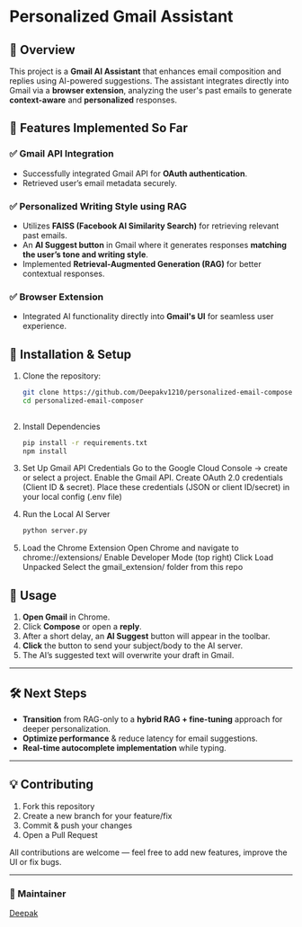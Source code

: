 # Personalized Gmail Assistant

## 📌 Overview
This project is a **Gmail AI Assistant** that enhances email composition and replies using AI-powered suggestions. The assistant integrates directly into Gmail via a **browser extension**, analyzing the user's past emails to generate **context-aware** and **personalized** responses.

## 🚀 Features Implemented So Far
### ✅ **Gmail API Integration**
- Successfully integrated Gmail API for **OAuth authentication**.
- Retrieved user’s email metadata securely.

### ✅ **Personalized Writing Style using RAG**
- Utilizes **FAISS (Facebook AI Similarity Search)** for retrieving relevant past emails.
- An **AI Suggest button** in Gmail where it generates responses **matching the user’s tone and writing style**.
- Implemented **Retrieval-Augmented Generation (RAG)** for better contextual responses.

### ✅ **Browser Extension**
- Integrated AI functionality directly into **Gmail's UI** for seamless user experience.

## 🔧 Installation & Setup
1. Clone the repository:
   ```bash
   git clone https://github.com/Deepakv1210/personalized-email-composer.git
   cd personalized-email-composer
  
2. Install Dependencies
   ```bash
   pip install -r requirements.txt
   npm install
   
3. Set Up Gmail API Credentials
    Go to the Google Cloud Console → create or select a project.
    Enable the Gmail API.
    Create OAuth 2.0 credentials (Client ID & secret).
    Place these credentials (JSON or client ID/secret) in your local config (.env file)
   
5. Run the Local AI Server
   ```bash
   python server.py
   
6. Load the Chrome Extension
    Open Chrome and navigate to chrome://extensions/
    Enable Developer Mode (top right)
    Click Load Unpacked
    Select the gmail_extension/ folder from this repo
   
## 🏃 Usage
1. **Open Gmail** in Chrome.
2. Click **Compose** or open a **reply**.
3. After a short delay, an **AI Suggest** button will appear in the toolbar.
4. **Click** the button to send your subject/body to the AI server.
5. The AI’s suggested text will overwrite your draft in Gmail.

---

## 🛠️ Next Steps
- **Transition** from RAG-only to a **hybrid RAG + fine-tuning** approach for deeper personalization.
- **Optimize performance** & reduce latency for email suggestions.
- **Real-time autocomplete implementation** while typing.

---

## 💡 Contributing
1. Fork this repository  
2. Create a new branch for your feature/fix  
3. Commit & push your changes  
4. Open a Pull Request  

All contributions are welcome — feel free to add new features, improve the UI or fix bugs.

---

### 👤 Maintainer
[Deepak](https://github.com/Deepakv1210)
